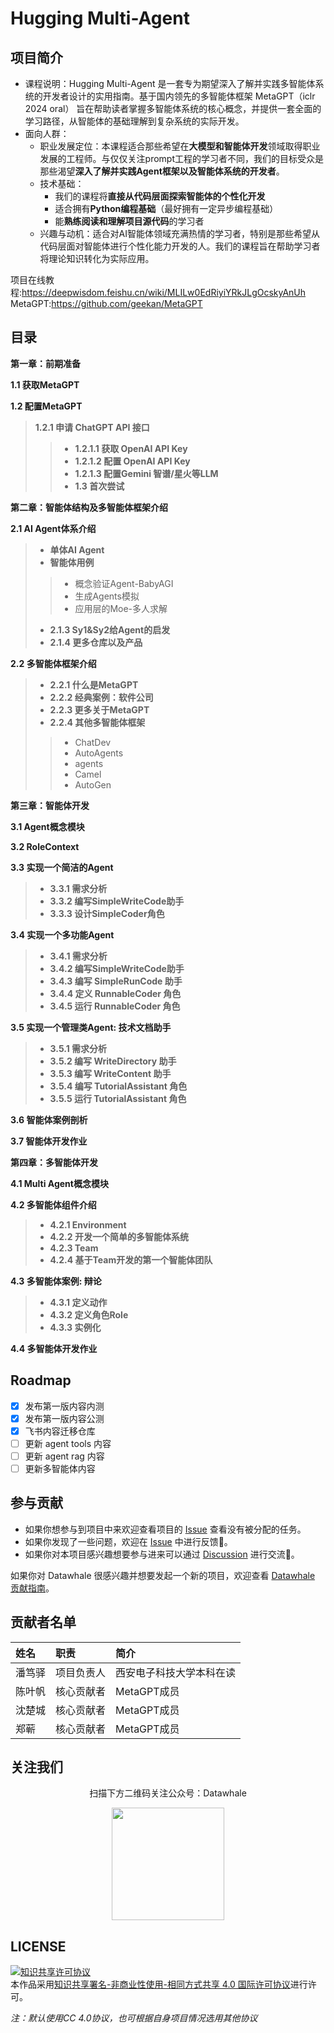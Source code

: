 # Hugging Multi-Agent

## 项目简介
- 课程说明：Hugging Multi-Agent 是一套专为期望深入了解并实践多智能体系统的开发者设计的实用指南。基于国内领先的多智能体框架 MetaGPT（iclr 2024 oral） 旨在帮助读者掌握多智能体系统的核心概念，并提供一套全面的学习路径，从智能体的基础理解到复杂系统的实际开发。
- 面向人群：
  - 职业发展定位：本课程适合那些希望在**大模型和智能体开发**领域取得职业发展的工程师。与仅仅关注prompt工程的学习者不同，我们的目标受众是那些渴望**深入了解并实践****Agent****框架以及智能体系统的开发者**。
  - 技术基础：
    - 我们的课程将**直接从代码层面探索智能体的个性化开发**
    - 适合拥有**Python编程基础**（最好拥有一定异步编程基础）
    - 能**熟练阅读和理解项目源代码**的学习者
  - 兴趣与动机：适合对AI智能体领域充满热情的学习者，特别是那些希望从代码层面对智能体进行个性化能力开发的人。我们的课程旨在帮助学习者将理论知识转化为实际应用。

项目在线教程:https://deepwisdom.feishu.cn/wiki/MLILw0EdRiyiYRkJLgOcskyAnUh
MetaGPT:https://github.com/geekan/MetaGPT

## 目录

**第一章：前期准备**

**1.1 获取MetaGPT**

**1.2 配置MetaGPT**
> **1.2.1 申请 ChatGPT API 接口**
>> - **1.2.1.1 获取 OpenAI API Key**
>> - **1.2.1.2 配置 OpenAI API Key**
>> - **1.2.1.3 配置Gemini 智谱/星火等LLM**
>>- **1.3 首次尝试**

**第二章：智能体结构及多智能体框架介绍**

**2.1 AI Agent体系介绍**
> - **单体AI Agent**
> - **智能体用例**
>> - 概念验证Agent-BabyAGI
>> - 生成Agents模拟
>> - 应用层的Moe-多人求解
> - **2.1.3 Sy1&Sy2给Agent的启发**
> - **2.1.4 更多仓库以及产品**

**2.2 多智能体框架介绍**
> - **2.2.1 什么是MetaGPT**
> - **2.2.2 经典案例：软件公司**
> - **2.2.3 更多关于MetaGPT**
> - **2.2.4 其他多智能体框架**
>> - ChatDev
>> - AutoAgents
>> - agents
>> - Camel
>> - AutoGen

**第三章：智能体开发**

**3.1 Agent概念模块**

**3.2 RoleContext**

**3.3 实现一个简洁的Agent**
> - **3.3.1 需求分析**
> - **3.3.2 编写SimpleWriteCode助手**
> - **3.3.3 设计SimpleCoder角色**

**3.4 实现一个多功能Agent**
> - **3.4.1 需求分析**
> - **3.4.2 编写SimpleWriteCode助手**
> - **3.4.3 编写 SimpleRunCode 助手**
> - **3.4.4 定义 RunnableCoder 角色**
> - **3.4.5 运行 RunnableCoder 角色**

**3.5 实现一个管理类Agent: 技术文档助手**
> - **3.5.1 需求分析**
> - **3.5.2 编写 WriteDirectory 助手**
> - **3.5.3 编写 WriteContent 助手**
> - **3.5.4 编写 TutorialAssistant 角色**
> - **3.5.5 运行 TutorialAssistant 角色**

**3.6 智能体案例剖析**

**3.7 智能体开发作业**

**第四章：多智能体开发**

**4.1 Multi Agent概念模块**

**4.2 多智能体组件介绍**
> - **4.2.1 Environment**
> - **4.2.2 开发一个简单的多智能体系统**
> - **4.2.3 Team**
> - **4.2.4 基于Team开发的第一个智能体团队**

**4.3 多智能体案例: 辩论**
> - **4.3.1 定义动作**
> - **4.3.2 定义角色Role**
> - **4.3.3 实例化**

**4.4 多智能体开发作业**


## Roadmap

- [x] 发布第一版内容内测
- [x] 发布第一版内容公测
- [x] 飞书内容迁移仓库
- [ ] 更新 agent tools 内容
- [ ] 更新 agent rag 内容
- [ ] 更新多智能体内容

## 参与贡献

- 如果你想参与到项目中来欢迎查看项目的 [Issue]() 查看没有被分配的任务。
- 如果你发现了一些问题，欢迎在 [Issue]() 中进行反馈🐛。
- 如果你对本项目感兴趣想要参与进来可以通过 [Discussion]() 进行交流💬。

如果你对 Datawhale 很感兴趣并想要发起一个新的项目，欢迎查看 [Datawhale 贡献指南](https://github.com/datawhalechina/DOPMC#%E4%B8%BA-datawhale-%E5%81%9A%E5%87%BA%E8%B4%A1%E7%8C%AE)。

## 贡献者名单

| 姓名 | 职责 | 简介 |
| :----| :---- | :---- |
| 潘笃驿 | 项目负责人 | 西安电子科技大学本科在读 |
| 陈叶帆 | 核心贡献者 | MetaGPT成员 |
| 沈楚城 | 核心贡献者 | MetaGPT成员 |
| 郑蕲 | 核心贡献者 | MetaGPT成员 |



## 关注我们

<div align=center>
<p>扫描下方二维码关注公众号：Datawhale</p>
<img src="https://raw.githubusercontent.com/datawhalechina/pumpkin-book/master/res/qrcode.jpeg" width = "180" height = "180">
</div>

## LICENSE

<a rel="license" href="http://creativecommons.org/licenses/by-nc-sa/4.0/"><img alt="知识共享许可协议" style="border-width:0" src="https://img.shields.io/badge/license-CC%20BY--NC--SA%204.0-lightgrey" /></a><br />本作品采用<a rel="license" href="http://creativecommons.org/licenses/by-nc-sa/4.0/">知识共享署名-非商业性使用-相同方式共享 4.0 国际许可协议</a>进行许可。

*注：默认使用CC 4.0协议，也可根据自身项目情况选用其他协议*
